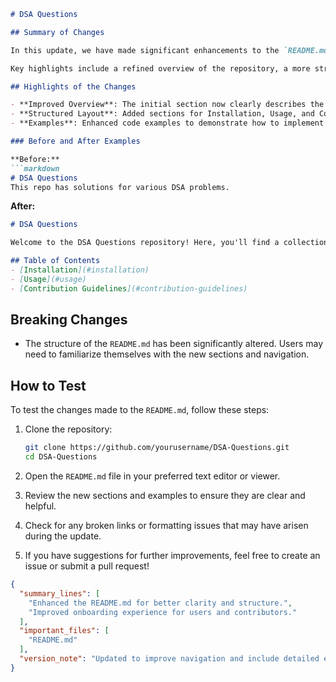 ```markdown
# DSA Questions

## Summary of Changes

In this update, we have made significant enhancements to the `README.md` file, providing clearer instructions and better organization for users exploring our Data Structures and Algorithms (DSA) questions repository. The goal of these changes is to improve the onboarding experience for new contributors and users, ensuring they can easily navigate the project and understand its purpose.

Key highlights include a refined overview of the repository, a more structured layout with sections for installation, usage, and contribution guidelines, as well as improved examples to illustrate how to utilize the provided DSA solutions. These updates are intended to foster a more welcoming environment for developers at all levels, encouraging collaboration and contribution.

## Highlights of the Changes

- **Improved Overview**: The initial section now clearly describes the purpose of the repository and what users can expect to find.
- **Structured Layout**: Added sections for Installation, Usage, and Contribution Guidelines to streamline navigation.
- **Examples**: Enhanced code examples to demonstrate how to implement solutions effectively.

### Before and After Examples

**Before:**
```markdown
# DSA Questions
This repo has solutions for various DSA problems.
```

**After:**
```markdown
# DSA Questions

Welcome to the DSA Questions repository! Here, you'll find a collection of solutions to common data structures and algorithms problems. This repository aims to help developers improve their coding skills and prepare for technical interviews.

## Table of Contents
- [Installation](#installation)
- [Usage](#usage)
- [Contribution Guidelines](#contribution-guidelines)
```

## Breaking Changes

- The structure of the `README.md` has been significantly altered. Users may need to familiarize themselves with the new sections and navigation.

## How to Test

To test the changes made to the `README.md`, follow these steps:

1. Clone the repository:
    ```bash
    git clone https://github.com/yourusername/DSA-Questions.git
    cd DSA-Questions
    ```

2. Open the `README.md` file in your preferred text editor or viewer.

3. Review the new sections and examples to ensure they are clear and helpful.

4. Check for any broken links or formatting issues that may have arisen during the update.

5. If you have suggestions for further improvements, feel free to create an issue or submit a pull request!

```json
{
  "summary_lines": [
    "Enhanced the README.md for better clarity and structure.",
    "Improved onboarding experience for users and contributors."
  ],
  "important_files": [
    "README.md"
  ],
  "version_note": "Updated to improve navigation and include detailed examples."
}
```
```